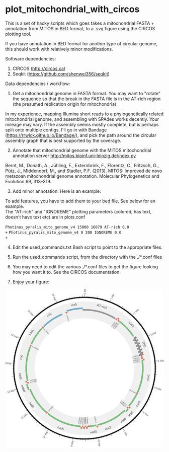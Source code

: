 # plot_mitochondrial_with_circos
This is a set of hacky scripts which goes takes a mitochondrial FASTA + annotation from MITOS in BED format, to a .svg figure using the CIRCOS plotting tool.

If you have annotation in BED format for another type of circular genome, this should work with relatively minor modifications.

Software dependencies:

1. CIRCOS (http://circos.ca)
2. Seqkit (https://github.com/shenwei356/seqkit) 

Data dependencies / workflow:

1) Get a mitochondrial genome in FASTA format.  You may want to "rotate" the sequence so that the break in the FASTA file is in the AT-rich region (the presumed replication origin for mitochondria)

In my experience, mapping Illumina short reads to a phylogenetically related mitochondrial genome, and assembling with SPAdes works decently.  Your mileage may vary.  If the assembly seems mostly complete, but is perhaps split onto multiple contigs, I'll go in with Bandage (https://rrwick.github.io/Bandage/), and pick the path around the circular assembly graph that is best supported by the coverage.

2) Annotate that mitochondrial genome with the MITOS mitochondrial annotation server http://mitos.bioinf.uni-leipzig.de/index.py

Bernt, M., Donath, A., Jühling, F., Externbrink, F., Florentz, C., Fritzsch, G., Pütz, J., Middendorf, M., and Stadler, P.F. (2013). MITOS: Improved de novo metazoan mitochondrial genome annotation. Molecular Phylogenetics and Evolution 69, 313–319.

3) Add minor annotation.  Here is an example:

To add features, you have to add them to your bed file.  See below for an example.  
The "AT-rich" and "IGNOREME" plotting parameters (colored, has text, doesn't have text etc) are in plots.conf

<code>Photinus_pyralis_mito_genome_v4    15000   16079   AT-rich 0.0     +</code>
<code>Photinus_pyralis_mito_genome_v4    0       200     IGNOREME        0.0     +</code>

4) Edit the used_commands.txt Bash script to point to the appropriate files.

5) Run the used_commands script, from the directory with the ./*.conf files

6) You may need to edit the various ./*.conf files to get the figure looking how you want it to.  See the CIRCOS documentation.

7) Enjoy your figure:

![alt tag](https://github.com/photocyte/plot_mitochondrial_genome_with_CIRCOS/blob/master/output_example.png)
